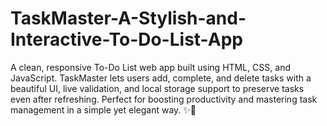 # TaskMaster-A-Stylish-and-Interactive-To-Do-List-App
A clean, responsive To-Do List web app built using HTML, CSS, and JavaScript. TaskMaster lets users add, complete, and delete tasks with a beautiful UI, live validation, and local storage support to preserve tasks even after refreshing. Perfect for boosting productivity and mastering task management in a simple yet elegant way. ✨📝
